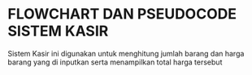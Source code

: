 # FLOWCHART DAN PSEUDOCODE SISTEM KASIR

Sistem Kasir ini digunakan untuk menghitung jumlah barang dan harga barang yang di inputkan serta menampilkan total harga tersebut



